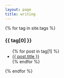 ```yaml
---
layout: page
title: writing
---
```


{% for tag in site.tags %}
  <!-- {% if tag[0] != "project" %} -->
  <h3>{{ tag[0] }}</h3>
  <ul>
    {% for post in tag[1] %}
      <li><a href="{{ post.url }}">{{ post.title }}</a></li>
    {% endfor %}
  </ul>
  <!-- {% endif %} -->
{% endfor %}
